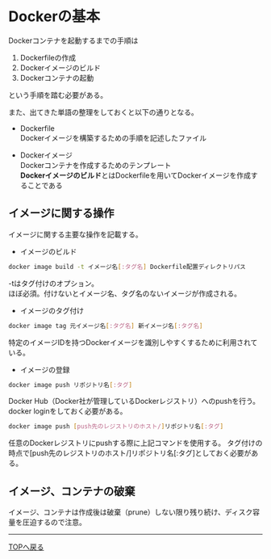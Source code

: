 # Dockerの基本

Dockerコンテナを起動するまでの手順は

1. Dockerfileの作成
2. Dockerイメージのビルド
3. Dockerコンテナの起動

という手順を踏む必要がある。  

また、出てきた単語の整理をしておくと以下の通りとなる。

- Dockerfile  
    Dockerイメージを構築するための手順を記述したファイル

- Dockerイメージ  
    Dockerコンテナを作成するためのテンプレート  
    **Dockerイメージのビルド**とはDockerfileを用いてDockerイメージを作成することである

## イメージに関する操作

イメージに関する主要な操作を記載する。

- イメージのビルド  

```sh
docker image build -t イメージ名[:タグ名] Dockerfile配置ディレクトリパス
```

-tはタグ付けのオプション。  
ほぼ必須。付けないとイメージ名、タグ名のないイメージが作成される。  

- イメージのタグ付け

```sh
docker image tag 元イメージ名[:タグ名] 新イメージ名[:タグ名]
```

特定のイメージIDを持つDockerイメージを識別しやすくするために利用されている。

- イメージの登録

```sh
docker image push リポジトリ名[:タグ]
```

Docker Hub（Docker社が管理しているDockerレジストリ）へのpushを行う。  
docker loginをしておく必要がある。

```sh
docker image push [push先のレジストリのホスト/]リポジトリ名[:タグ]
```

任意のDockerレジストリにpushする際に上記コマンドを使用する。
タグ付けの時点で[push先のレジストリのホスト/]リポジトリ名[:タグ]としておく必要がある。

## イメージ、コンテナの破棄

イメージ、コンテナは作成後は破棄（prune）しない限り残り続け、ディスク容量を圧迫するので注意。

---
[TOPへ戻る](../README.md)  
